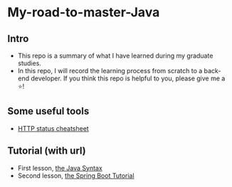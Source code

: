 # My-road-to-master-Java

## Intro
* This repo is a summary of what I have learned during my graduate studies. 
* In this repo, I will record the learning process from scratch to a back-end developer. If you think this repo is helpful to you, please give me a ⭐!

## Some useful tools 
* [HTTP status cheatsheet](https://wangchujiang.com/reference/docs/http-status-code.html)

## Tutorial (with url)

* First lesson, [the Java Syntax](https://www.youtube.com/watch?v=Qgl81fPcLc8&t=2s)
* Second lesson, [the Spring Boot Tutorial](https://www.youtube.com/watch?v=9SGDpanrc8U&t=471s)
